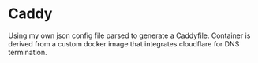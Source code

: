 # Caddy
Using my own json config file parsed to generate a Caddyfile.
Container is derived from a custom docker image that integrates cloudflare for DNS termination.